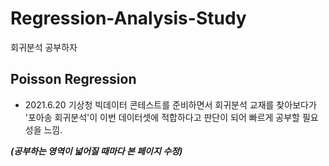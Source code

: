 # Regression-Analysis-Study
회귀분석 공부하자

## Poisson Regression 
- 2021.6.20 기상청 빅데이터 콘테스트를 준비하면서 회귀분석 교재를 찾아보다가 '포아송 회귀분석'이 이번 데이터셋에 적합하다고 판단이 되어 빠르게 공부할 필요성을 느낌. 


***(공부하는 영역이 넓어질 때마다 본 페이지 수정)***
